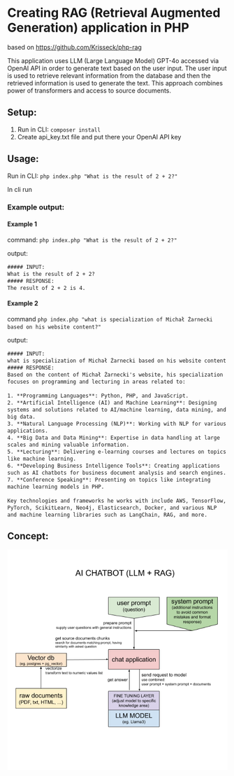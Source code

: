 # Creating RAG (Retrieval Augmented Generation) application in PHP

based on https://github.com/Krisseck/php-rag

This application uses LLM (Large Language Model) GPT-4o accessed via OpenAI API in order to generate text based on the user input. 
The user input is used to retrieve relevant information from the database and then the retrieved information is used to generate the text.
This approach combines power of transformers and access to source documents.

## Setup:
1. Run in CLI: `composer install`
2. Create api_key.txt file and put there your OpenAI API key

## Usage:

Run in CLI: `php index.php "What is the result of 2 + 2?"`

In cli run

### Example output:
#### Example 1
command:
`php index.php "What is the result of 2 + 2?"`

output:
```
##### INPUT:
What is the result of 2 + 2?
##### RESPONSE:
The result of 2 + 2 is 4.
```

#### Example 2
command
`php index.php "what is specialization of Michał Żarnecki based on his website content?"`

output:
```
##### INPUT: 
what is specialization of Michał Żarnecki based on his website content
##### RESPONSE:
Based on the content of Michał Żarnecki's website, his specialization focuses on programming and lecturing in areas related to:

1. **Programming Languages**: Python, PHP, and JavaScript.
2. **Artificial Intelligence (AI) and Machine Learning**: Designing systems and solutions related to AI/machine learning, data mining, and big data.
3. **Natural Language Processing (NLP)**: Working with NLP for various applications.
4. **Big Data and Data Mining**: Expertise in data handling at large scales and mining valuable information.
5. **Lecturing**: Delivering e-learning courses and lectures on topics like machine learning.
6. **Developing Business Intelligence Tools**: Creating applications such as AI chatbots for business document analysis and search engines.
7. **Conference Speaking**: Presenting on topics like integrating machine learning models in PHP.

Key technologies and frameworks he works with include AWS, TensorFlow, PyTorch, ScikitLearn, Neo4j, Elasticsearch, Docker, and various NLP and machine learning libraries such as LangChain, RAG, and more.
```
## Concept:
<img src="ai_chatbot_rag_llm.png" style="background: white;" width="1000px"/>


